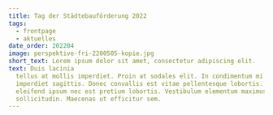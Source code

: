 ```yaml
---
title: Tag der Städtebauförderung 2022
tags:
  - frontpage
  - aktuelles
date_order: 202204
image: perspektive-fri-2200505-kopie.jpg
short_text: Lorem ipsum dolor sit amet, consectetur adipiscing elit. 
text: Duis lacinia
  tellus at mollis imperdiet. Proin at sodales elit. In condimentum mi vel
  imperdiet sagittis. Donec convallis est vitae pellentesque lobortis. Sed
  eleifend ipsum nec est pretium lobortis. Vestibulum elementum maximus nisl id
  sollicitudin. Maecenas ut efficitur sem.
---
```

